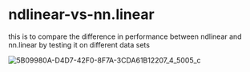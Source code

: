 # ndlinear-vs-nn.linear
this is to compare the difference in performance between ndlinear and nn.linear by testing it on different data sets



![5B09980A-D4D7-42F0-8F7A-3CDA61B12207_4_5005_c](https://github.com/user-attachments/assets/0380d496-3efa-440b-a744-02b1c9c3ec76)

